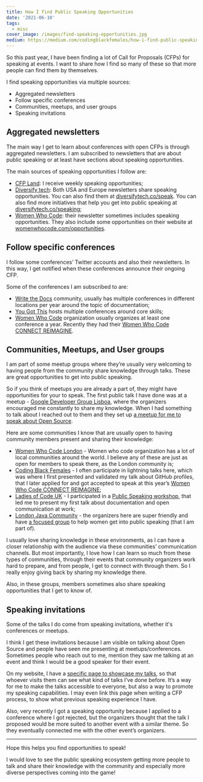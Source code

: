 ```yaml
---
title: How I find Public Speaking Opportunities
date: '2021-06-10'
tags:
  - misc
cover_image: /images/find-speaking-opportunities.jpg
medium: https://medium.com/codingblackfemales/how-i-find-public-speaking-opportunities-84e698df1534
---
```


<!--![cover image with post title, microphone and sparkles emoji](/images/find-speaking-opportunities.jpg)-->

So this past year, I have been finding a lot of Call for Proposals (CFPs) for speaking at events. I want to share how I find so many of these so that more people can find them by themselves.

I find speaking opportunities via multiple sources:
* Aggregated newsletters
* Follow specific conferences
* Communities, meetups, and user groups
* Speaking invitations

## Aggregated newsletters

The main way I get to learn about conferences with open CFPs is through aggregated newsletters. I am subscribed to newsletters that are about public speaking or at least have sections about speaking opportunities.

The main sources of speaking opportunities I follow are:
* [CFP Land](https://www.cfpland.com/): I receive weekly speaking opportunities;
* [Diversify tech](https://www.diversifytech.co): Both USA and Europe newsletters share speaking opportunities. You can also find them at [diversifytech.co/speak](https://www.diversifytech.co/speak). You can also find more initiatives that help you get into public speaking at [diversifytech.co/speaking](https://www.diversifytech.co/speaking);
* [Women Who Code](https://www.womenwhocode.com): their newsletter sometimes includes speaking opportunities. They also include some opportunities on their website at [womenwhocode.com/opportunities](https://www.womenwhocode.com/opportunities).


## Follow specific conferences

I follow some conferences’ Twitter accounts and also their newsletters. In this way, I get notified when these conferences announce their ongoing CFP.

Some of the conferences I am subscribed to are:
* [Write the Docs](https://www.writethedocs.org/) community, usually has multiple conferences in different locations per year around the topic of documentation;
* [You Got This](https://yougotthis.io/) hosts multiple conferences around core skills;
* [Women Who Code](https://www.womenwhocode.com/) organization usually organizes at least one conference a year. Recently they had their [Women Who Code CONNECT REIMAGINE](https://connectreimagine.womenwhocode.dev/).

## Communities, Meetups, and User groups

I am part of some meetup groups where they’re usually very welcoming to having people from the community share knowledge through talks. These are great opportunities to get into public speaking.

So if you think of meetups you are already a part of, they might have opportunities for your to speak. The first public talk I have done was at a meetup - [Google Developer Group Lisboa](https://gdg.community.dev/gdg-lisboa/), where the organizers encouraged me constantly to share my knowledge. When I had something to talk about I reached out to them and they set up [a meetup for me to speak about Open Source](https://www.meetup.com/gdglisbon/events/254345727/). 

Here are some communities I know that are usually open to having community members present and sharing their knowledge:
* [Women Who Code London](https://www.meetup.com/Women-Who-Code-London/) - Women who code organization has a lot of local communities around the world. I believe any of these are just as open for members to speak there, as the London community is;
* [Coding Black Females](https://www.meetup.com/Coding-Black-Females/) - I often participate in lightning talks here, which was where I first presented and validated my talk about GitHub profiles, that I later applied for and got accepted to speak at this year’s [Women Who Code CONNECT REIMAGINE](https://connectreimagine.womenwhocode.dev/);
* [Ladies of Code UK](https://www.meetup.com/Ladies-of-Code-UK/) - I participated in a [Public Speaking workshop](https://www.meetup.com/Ladies-of-Code-UK/events/272472641/), that led me to present my first talk about documentation and open communication at work;
* [London Java Community](https://www.meetup.com/Londonjavacommunity/) - the organizers here are super friendly and have [a focused group](https://meetamentor.co.uk/aspiring-women-speakers/) to help women get into public speaking (that I am part of).

I usually love sharing knowledge in these environments, as I can have a closer relationship with the audience via these communities’ communication channels. But most importantly, I love how I can learn so much from these types of communities, through their events that community organizers work hard to prepare, and from people, I get to connect with through them. So I really enjoy giving back by sharing my knowledge there.

Also, in these groups, members sometimes also share speaking opportunities that I get to know of.

## Speaking invitations

Some of the talks I do come from speaking invitations, whether it's conferences or meetups.

I think I get these invitations because I am visible on talking about Open Source and people have seen me presenting at meetups/conferences. Sometimes people who reach out to me, mention they saw me talking at an event and think I would be a good speaker for their event.

On my website, I have a [specific page to showcase my talks](https://isabelcosta.github.io/talks/), so that whoever visits them can see what kind of talks I’ve done before. It’s a way for me to make the talks accessible to everyone, but also a way to promote my speaking capabilities. I may even link this page when writing a CFP process, to show what previous speaking experience I have.

Also, very recently I got a speaking opportunity because I applied to a conference where I got rejected, but the organizers thought that the talk I proposed would be more suited to another event with a similar theme. So they eventually connected me with the other event’s organizers.

---

Hope this helps you find opportunities to speak!

I would love to see the public speaking ecosystem getting more people to talk and share their knowledge with the community and especially more diverse perspectives coming into the game!
